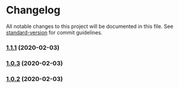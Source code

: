 # Changelog

All notable changes to this project will be documented in this file. See [standard-version](https://github.com/conventional-changelog/standard-version) for commit guidelines.

### [1.1.1](https://gitlab.com/librespacefoundation/sdrmakerspace/sdr-mobile/compare/v1.0.3...v1.1.1) (2020-02-03)

### [1.0.3](https://gitlab.com/librespacefoundation/sdrmakerspace/sdr-mobile/compare/v1.0.2...v1.0.3) (2020-02-03)

### [1.0.2](https://gitlab.com/librespacefoundation/sdrmakerspace/sdr-mobile/compare/v1.0.1...v1.0.2) (2020-02-03)
